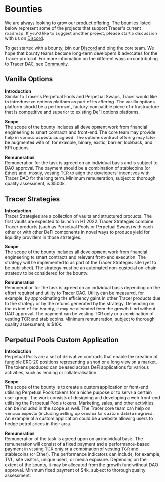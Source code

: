 # Bounties

We are always looking to grow our product offering. The bounties listed below represent some of the projects that support Tracer's current roadmap. If you'd like to suggest another project, please start a discussion with us on [Discord](https://discord.gg/TracerDAO).

To get started with a bounty, join our [Discord](https://discord.gg/TracerDAO) and ping the core team. We hope that bounty teams become long-term developers & advocates for the Tracer protocol. For more information on the different ways on contributing to Tracer DAO, see [Community](broken-reference).

## Vanilla Options

**Introduction**\
Similar to Tracer's Perpetual Pools and Perpetual Swaps, Tracer would like to introduce an options platform as part of its offering. The vanilla options platform should be a performant, factory-compatible piece of infrastructure that is competitive and superior to existing DeFi options platforms.

**Scope**\
The scope of the bounty includes all development work from financial engineering to smart contracts and front-end. The core team may provide help in various aspects as agreed. The  options contract offering may later be augmented with of, for example, binary, exotic, barrier, lookback, and KPI options.

**Remuneration**\
Remuneration for the task is agreed on an individual basis and is subject to DAO approval. The payment should be a combination of stablecoins (or Ether) and, mostly, vesting TCR to align the developers' incentives with Tracer DAO for the long term. Minimum remuneration, subject to thorough quality assessment, is $500k.

## Tracer Strategies

**Introduction**\
Tracer Strategies are a collection of vaults and structured products. The first vaults are expected to launch in H1 2022. Tracer Strategies combine Tracer products (such as Perpetual Pools or Perpetual Swaps) with each other or with other DeFi components in novel ways to produce yield for liquidity providers in those strategies.&#x20;

**Scope**\
The scope of the bounty includes all development work from financial engineering to smart contracts and relevant front-end execution. The strategy will be implemented to as part of the Tracer Strategies site (yet to be published). The strategy must be an automated non-custodial on-chain strategy to be considered for the bounty.

**Remuneration**\
Remuneration for the task is agreed on an individual basis depending on the effort required and utility to Tracer DAO. Utility can be measured, for example, by approximating the efficiency gains in other Tracer products due to the strategy or by the returns generated by the strategy. Depending on the extent of the bounty, it may be allocated from the growth fund without DAO approval. The payment can be vesting TCR only or a combination of vesting TCR and stablecoins. Minimum remuneration, subject to thorough quality assessment, is $10k.

## Perpetual Pools Custom Application

**Introduction**\
Perpetual Pools are a set of derivative contracts that enable the creation of fungible ERC-20 positions representing a short or a long view on a market. The tokens produced can be used across DeFi applications for various activities, such as lending or collateralisation.

**Scope**\
The scope of the bounty is to create a custom application or front-end utilising Perpetual Pools tokens for a niche purpose or to serve a certain user group. The work consists of designing and developing a web front-end utilising the Perpetual Pools tokens. Marketing, sales, and other activities can be included in the scope as well. The Tracer core team can help on various aspects (including setting up oracles for custom data) as agreed. An example of a custom application could be a website allowing users to hedge petrol prices in their area.

**Remuneration**\
Remuneration of the task is agreed upon on an individual basis. The remuneration will consist of a fixed payment and a performance-based payment in vesting TCR only or a combination of vesting TCR and stablecoins (or Ether). The performance indicators can include, for example, TVL, site visitors, unique users, or media exposure. Depending on the extent of the bounty, it may be allocated from the growth fund without DAO approval. Minimum fixed payment of $4k, subject to thorough quality assessment.
